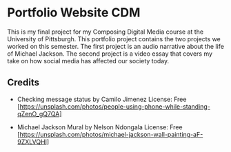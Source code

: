 # Portfolio Website CDM
 This is my final project for my Composing Digital Media course at the University of Pittsburgh. This portfolio project contains the two projects we worked on this semester. The first project is an audio narrative about the life of Michael Jackson. The second project is a video essay that covers my take on how social media has affected our society today. 

## Credits
- Checking message status by Camilo Jimenez License: Free [https://unsplash.com/photos/people-using-phone-while-standing-qZenO_gQ7QA]

- Michael Jackson Mural by Nelson Ndongala License: Free [https://unsplash.com/photos/michael-jackson-wall-painting-aF-9ZXLVQHI]